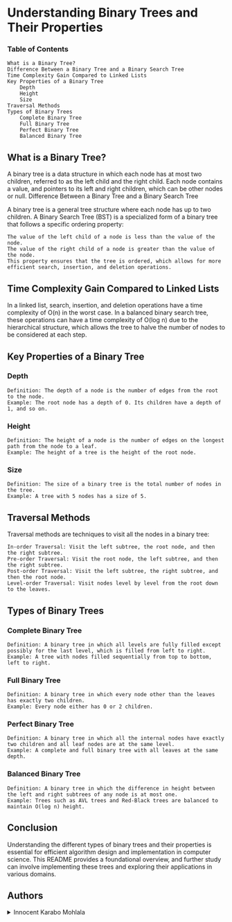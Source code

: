 # Understanding Binary Trees and Their Properties
### Table of Contents

    What is a Binary Tree?
    Difference Between a Binary Tree and a Binary Search Tree
    Time Complexity Gain Compared to Linked Lists
    Key Properties of a Binary Tree
        Depth
        Height
        Size
    Traversal Methods
    Types of Binary Trees
        Complete Binary Tree
        Full Binary Tree
        Perfect Binary Tree
        Balanced Binary Tree

## What is a Binary Tree?

A binary tree is a data structure in which each node has at most two children, referred to as the left child and the right child. Each node contains a value, and pointers to its left and right children, which can be other nodes or null.
Difference Between a Binary Tree and a Binary Search Tree

A binary tree is a general tree structure where each node has up to two children. A Binary Search Tree (BST) is a specialized form of a binary tree that follows a specific ordering property:

    The value of the left child of a node is less than the value of the node.
    The value of the right child of a node is greater than the value of the node.
    This property ensures that the tree is ordered, which allows for more efficient search, insertion, and deletion operations.

## Time Complexity Gain Compared to Linked Lists

In a linked list, search, insertion, and deletion operations have a time complexity of O(n) in the worst case. In a balanced binary search tree, these operations can have a time complexity of O(log n) due to the hierarchical structure, which allows the tree to halve the number of nodes to be considered at each step.
## Key Properties of a Binary Tree
### Depth

    Definition: The depth of a node is the number of edges from the root to the node.
    Example: The root node has a depth of 0. Its children have a depth of 1, and so on.

### Height

    Definition: The height of a node is the number of edges on the longest path from the node to a leaf.
    Example: The height of a tree is the height of the root node.

### Size

    Definition: The size of a binary tree is the total number of nodes in the tree.
    Example: A tree with 5 nodes has a size of 5.

## Traversal Methods

Traversal methods are techniques to visit all the nodes in a binary tree:

    In-order Traversal: Visit the left subtree, the root node, and then the right subtree.
    Pre-order Traversal: Visit the root node, the left subtree, and then the right subtree.
    Post-order Traversal: Visit the left subtree, the right subtree, and then the root node.
    Level-order Traversal: Visit nodes level by level from the root down to the leaves.

## Types of Binary Trees
### Complete Binary Tree

    Definition: A binary tree in which all levels are fully filled except possibly for the last level, which is filled from left to right.
    Example: A tree with nodes filled sequentially from top to bottom, left to right.

### Full Binary Tree

    Definition: A binary tree in which every node other than the leaves has exactly two children.
    Example: Every node either has 0 or 2 children.

### Perfect Binary Tree

    Definition: A binary tree in which all the internal nodes have exactly two children and all leaf nodes are at the same level.
    Example: A complete and full binary tree with all leaves at the same depth.

### Balanced Binary Tree

    Definition: A binary tree in which the difference in height between the left and right subtrees of any node is at most one.
    Example: Trees such as AVL trees and Red-Black trees are balanced to maintain O(log n) height.

## Conclusion

Understanding the different types of binary trees and their properties is essential for efficient algorithm design and implementation in computer science. This README provides a foundational overview, and further study can involve implementing these trees and exploring their applications in various domains.

## Authors
<details>
    <summary>Innocent Karabo Mohlala</summary>
    <ul>
    <li><a href="https://www.github.com/Termmication">Github</a></li>
    <li><a href="https://www.twitter.com/Termication_">Twitter</a></li>
    <li><a href="mailto:terminalkarabo@gmail.com">e-mail</a></li>
    </ul>
</details>
